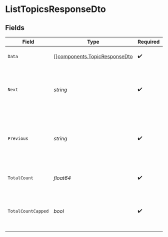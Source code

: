 # ListTopicsResponseDto


## Fields

| Field                                                                           | Type                                                                            | Required                                                                        | Description                                                                     |
| ------------------------------------------------------------------------------- | ------------------------------------------------------------------------------- | ------------------------------------------------------------------------------- | ------------------------------------------------------------------------------- |
| `Data`                                                                          | [][components.TopicResponseDto](../../models/components/topicresponsedto.md)    | :heavy_check_mark:                                                              | List of returned Topics                                                         |
| `Next`                                                                          | *string*                                                                        | :heavy_check_mark:                                                              | The cursor for the next page of results, or null if there are no more pages.    |
| `Previous`                                                                      | *string*                                                                        | :heavy_check_mark:                                                              | The cursor for the previous page of results, or null if this is the first page. |
| `TotalCount`                                                                    | *float64*                                                                       | :heavy_check_mark:                                                              | The total count of items (up to 50,000)                                         |
| `TotalCountCapped`                                                              | *bool*                                                                          | :heavy_check_mark:                                                              | Whether there are more than 50,000 results available                            |